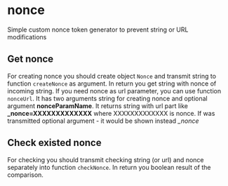 # nonce
Simple custom nonce token generator to prevent string or URL modifications

## Get nonce
For creating nonce you should create object `Nonce` and transmit string to function `createNonce` as argument.
In return you get string with nonce of incoming string.
If you need nonce as url parameter, you can use function `nonceUrl`. It has two arguments string for creating nonce and optional argument **nonceParamName**.
It returns string with url part like **_nonce=XXXXXXXXXXXXX** where XXXXXXXXXXXXX is nonce. If was transmitted optional argument - it would be shown instead *_nonce*

## Check existed nonce
For checking you should transmit checking string (or url) and nonce separately into function `checkNonce`. In return you boolean result of the comparison.
